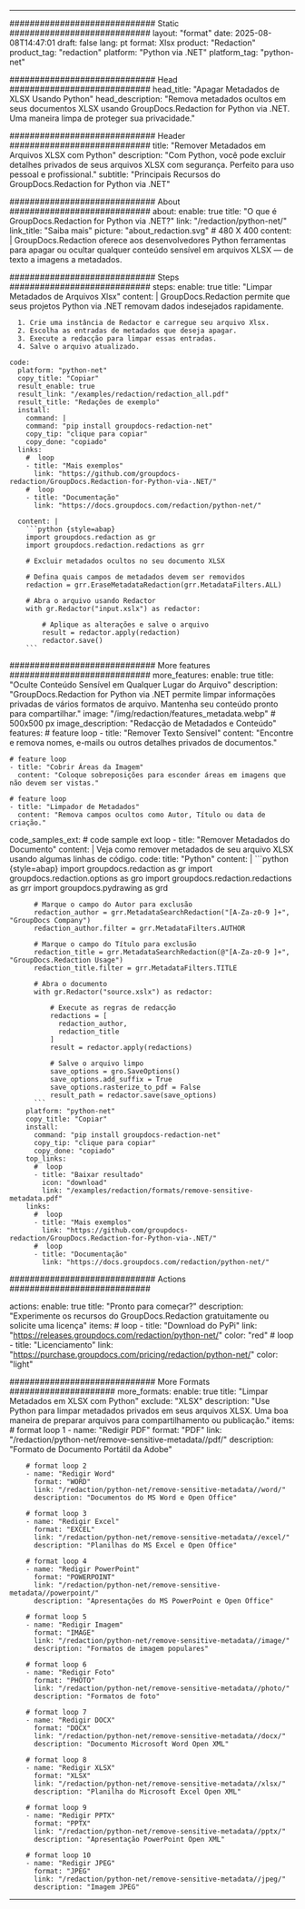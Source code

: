 
---
############################# Static ############################
layout: "format"
date:  2025-08-08T14:47:01
draft: false
lang: pt
format: Xlsx
product: "Redaction"
product_tag: "redaction"
platform: "Python via .NET"
platform_tag: "python-net"

############################# Head ############################
head_title: "Apagar Metadados de XLSX Usando Python"
head_description: "Remova metadados ocultos em seus documentos XLSX usando GroupDocs.Redaction for Python via .NET. Uma maneira limpa de proteger sua privacidade."

############################# Header ############################
title: "Remover Metadados em Arquivos XLSX com Python" 
description: "Com Python, você pode excluir detalhes privados de seus arquivos XLSX com segurança. Perfeito para uso pessoal e profissional."
subtitle: "Principais Recursos do GroupDocs.Redaction for Python via .NET" 

############################# About ############################
about:
    enable: true
    title: "O que é GroupDocs.Redaction for Python via .NET?"
    link: "/redaction/python-net/"
    link_title: "Saiba mais"
    picture: "about_redaction.svg" # 480 X 400
    content: |
       GroupDocs.Redaction oferece aos desenvolvedores Python ferramentas para apagar ou ocultar qualquer conteúdo sensível em arquivos XLSX — de texto a imagens a metadados.

############################# Steps ############################
steps:
    enable: true
    title: "Limpar Metadados de Arquivos Xlsx"
    content: |
      GroupDocs.Redaction permite que seus projetos Python via .NET removam dados indesejados rapidamente.
      
      1. Crie uma instância de Redactor e carregue seu arquivo Xlsx.
      2. Escolha as entradas de metadados que deseja apagar.
      3. Execute a redacção para limpar essas entradas.
      4. Salve o arquivo atualizado.
   
    code:
      platform: "python-net"
      copy_title: "Copiar"
      result_enable: true
      result_link: "/examples/redaction/redaction_all.pdf"
      result_title: "Redações de exemplo"
      install:
        command: |
        command: "pip install groupdocs-redaction-net"
        copy_tip: "clique para copiar"
        copy_done: "copiado"
      links:
        #  loop
        - title: "Mais exemplos"
          link: "https://github.com/groupdocs-redaction/GroupDocs.Redaction-for-Python-via-.NET/"
        #  loop
        - title: "Documentação"
          link: "https://docs.groupdocs.com/redaction/python-net/"
          
      content: |
        ```python {style=abap}
        import groupdocs.redaction as gr
        import groupdocs.redaction.redactions as grr

        # Excluir metadados ocultos no seu documento XLSX

        # Defina quais campos de metadados devem ser removidos
        redaction = grr.EraseMetadataRedaction(grr.MetadataFilters.ALL)

        # Abra o arquivo usando Redactor
        with gr.Redactor("input.xslx") as redactor:

            # Aplique as alterações e salve o arquivo
            result = redactor.apply(redaction)
            redactor.save()
        ```            


############################# More features ############################
more_features:
  enable: true
  title: "Oculte Conteúdo Sensível em Qualquer Lugar do Arquivo"
  description: "GroupDocs.Redaction for Python via .NET permite limpar informações privadas de vários formatos de arquivo. Mantenha seu conteúdo pronto para compartilhar."
  image: "/img/redaction/features_metadata.webp" # 500x500 px
  image_description: "Redacção de Metadados e Conteúdo"
  features:
    # feature loop
    - title: "Remover Texto Sensível"
      content: "Encontre e remova nomes, e-mails ou outros detalhes privados de documentos."

    # feature loop
    - title: "Cobrir Áreas da Imagem"
      content: "Coloque sobreposições para esconder áreas em imagens que não devem ser vistas."

    # feature loop
    - title: "Limpador de Metadados"
      content: "Remova campos ocultos como Autor, Título ou data de criação."
      
  code_samples_ext:
    # code sample ext loop
    - title: "Remover Metadados do Documento"
      content: |
        Veja como remover metadados de seu arquivo XLSX usando algumas linhas de código.
      code:
        title: "Python"
        content: |
          ```python {style=abap}
          import groupdocs.redaction as gr
          import groupdocs.redaction.options as gro
          import groupdocs.redaction.redactions as grr
          import groupdocs.pydrawing as grd

          # Marque o campo do Autor para exclusão
          redaction_author = grr.MetadataSearchRedaction("[A-Za-z0-9 ]+", "GroupDocs Company")
          redaction_author.filter = grr.MetadataFilters.AUTHOR

          # Marque o campo do Título para exclusão
          redaction_title = grr.MetadataSearchRedaction(@"[A-Za-z0-9 ]+", "GroupDocs.Redaction Usage")
          redaction_title.filter = grr.MetadataFilters.TITLE

          # Abra o documento
          with gr.Redactor("source.xslx") as redactor:

              # Execute as regras de redacção
              redactions = [
                redaction_author,
                redaction_title
              ]
              result = redactor.apply(redactions)

              # Salve o arquivo limpo
              save_options = gro.SaveOptions()
              save_options.add_suffix = True
              save_options.rasterize_to_pdf = False
              result_path = redactor.save(save_options)
          ```
        platform: "python-net"
        copy_title: "Copiar"
        install:
          command: "pip install groupdocs-redaction-net"
          copy_tip: "clique para copiar"
          copy_done: "copiado"
        top_links:
          #  loop
          - title: "Baixar resultado"
            icon: "download"
            link: "/examples/redaction/formats/remove-sensitive-metadata.pdf"
        links:
          #  loop
          - title: "Mais exemplos"
            link: "https://github.com/groupdocs-redaction/GroupDocs.Redaction-for-Python-via-.NET/"
          #  loop
          - title: "Documentação"
            link: "https://docs.groupdocs.com/redaction/python-net/"


############################# Actions ############################

actions:
  enable: true
  title: "Pronto para começar?"
  description: "Experimente os recursos do GroupDocs.Redaction gratuitamente ou solicite uma licença"
  items:
    #  loop
    - title: "Download do PyPi"
      link: "https://releases.groupdocs.com/redaction/python-net/"
      color: "red"
        #  loop
    - title: "Licenciamento"
      link: "https://purchase.groupdocs.com/pricing/redaction/python-net/"
      color: "light"


############################# More Formats #####################
more_formats:
    enable: true
    title: "Limpar Metadados em XLSX com Python"
    exclude: "XLSX"
    description: "Use Python para limpar metadados privados em seus arquivos XLSX. Uma boa maneira de preparar arquivos para compartilhamento ou publicação."
    items: 
        # format loop 1
        - name: "Redigir PDF"
          format: "PDF"
          link: "/redaction/python-net/remove-sensitive-metadata//pdf/"
          description: "Formato de Documento Portátil da Adobe"

        # format loop 2
        - name: "Redigir Word"
          format: "WORD"
          link: "/redaction/python-net/remove-sensitive-metadata//word/"
          description: "Documentos do MS Word e Open Office"
          
        # format loop 3
        - name: "Redigir Excel"
          format: "EXCEL"
          link: "/redaction/python-net/remove-sensitive-metadata//excel/"
          description: "Planilhas do MS Excel e Open Office"

        # format loop 4
        - name: "Redigir PowerPoint"
          format: "POWERPOINT"
          link: "/redaction/python-net/remove-sensitive-metadata//powerpoint/"
          description: "Apresentações do MS PowerPoint e Open Office"

        # format loop 5
        - name: "Redigir Imagem"
          format: "IMAGE"
          link: "/redaction/python-net/remove-sensitive-metadata//image/"
          description: "Formatos de imagem populares"

        # format loop 6
        - name: "Redigir Foto"
          format: "PHOTO"
          link: "/redaction/python-net/remove-sensitive-metadata//photo/"
          description: "Formatos de foto"

        # format loop 7
        - name: "Redigir DOCX"
          format: "DOCX"
          link: "/redaction/python-net/remove-sensitive-metadata//docx/"
          description: "Documento Microsoft Word Open XML"
          
        # format loop 8
        - name: "Redigir XLSX"
          format: "XLSX"
          link: "/redaction/python-net/remove-sensitive-metadata//xlsx/"
          description: "Planilha do Microsoft Excel Open XML"
          
        # format loop 9
        - name: "Redigir PPTX"
          format: "PPTX"
          link: "/redaction/python-net/remove-sensitive-metadata//pptx/"
          description: "Apresentação PowerPoint Open XML"

        # format loop 10
        - name: "Redigir JPEG"
          format: "JPEG"
          link: "/redaction/python-net/remove-sensitive-metadata//jpeg/"
          description: "Imagem JPEG"


---